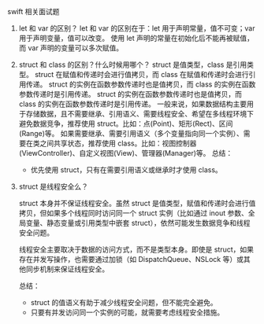 swift 相关面试题

1. let 和 var 的区别？
    let 和 var 的区别在于：let 用于声明常量，值不可变；var 用于声明变量，值可以改变。
    使用 let 声明的常量在初始化后不能再被赋值，而 var 声明的变量可以多次赋值。

2. struct 和 class 的区别？什么时候用哪个？
    struct 是值类型，class 是引用类型。
    struct 在赋值和传递时会进行值拷贝，而 class 在赋值和传递时会进行引用传递。
    struct 的实例在函数参数传递时也是值拷贝，而 class 的实例在函数参数传递时是引用传递。
    struct 的实例在函数参数传递时也是值拷贝，而 class 的实例在函数参数传递时是引用传递。
    一般来说，如果数据结构主要用于存储数据，且不需要继承、引用语义、需要线程安全、希望在多线程环境下避免数据竞争，推荐使用 struct。比如：点(Point)、矩形(Rect)、区间(Range)等。
    如果需要继承、需要引用语义（多个变量指向同一个实例）、需要在类之间共享状态，推荐使用 class。比如：视图控制器(ViewController)、自定义视图(View)、管理器(Manager)等。
    总结：
    - 优先使用 struct，只有在需要引用语义或继承时才使用 class。
    
3. struct 是线程安全么？

    struct 本身并不保证线程安全。虽然 struct 是值类型，赋值和传递时会进行值拷贝，但如果多个线程同时访问同一个 struct 实例（比如通过 inout 参数、全局变量、静态变量或引用类型中嵌套 struct），依然可能发生数据竞争和线程安全问题。

    线程安全主要取决于数据的访问方式，而不是类型本身。即使是 struct，如果存在并发写操作，也需要通过加锁（如 DispatchQueue、NSLock 等）或其他同步机制来保证线程安全。

    总结：
    - struct 的值语义有助于减少线程安全问题，但不能完全避免。
    - 只要有并发访问同一个实例的可能，就需要考虑线程安全措施。




    
